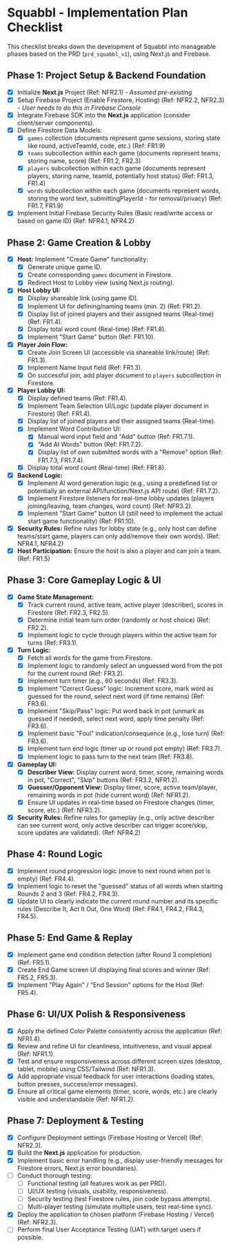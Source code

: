 # Squabbl - Implementation Plan Checklist

This checklist breaks down the development of Squabbl into manageable phases based on the PRD (`prd_squabbl_v1`), using Next.js and Firebase.

## Phase 1: Project Setup & Backend Foundation

* [x] Initialize **Next.js** Project (Ref: NFR2.1) - *Assumed pre-existing*
* [x] Setup Firebase Project (Enable Firestore, Hosting) (Ref: NFR2.2, NFR2.3) - *User needs to do this in Firebase Console*
* [x] Integrate Firebase SDK into the **Next.js** application (consider client/server components).
* [x] Define Firestore Data Models:
    * [x] `games` collection (documents represent game sessions, storing state like round, activeTeamId, code, etc.) (Ref: FR1.9)
    * [x] `teams` subcollection within each game (documents represent teams, storing name, score) (Ref: FR1.2, FR2.3)
    * [x] `players` subcollection within each game (documents represent players, storing name, teamId, potentially host status) (Ref: FR1.3, FR1.4)
    * [x] `words` subcollection within each game (documents represent words, storing the word text, submittingPlayerId - for removal/privacy) (Ref: FR1.7, FR1.9)
* [x] Implement Initial Firebase Security Rules (Basic read/write access or based on game ID) (Ref: NFR4.1, NFR4.2)

## Phase 2: Game Creation & Lobby

* [x] **Host:** Implement "Create Game" functionality:
    * [x] Generate unique game ID.
    * [x] Create corresponding `games` document in Firestore.
    * [x] Redirect Host to Lobby view (using Next.js routing).
* [x] **Host Lobby UI:**
    * [x] Display shareable link (using game ID).
    * [x] Implement UI for defining/naming teams (min. 2) (Ref: FR1.2).
    * [x] Display list of joined players and their assigned teams (Real-time) (Ref: FR1.4).
    * [x] Display total word count (Real-time) (Ref: FR1.8).
    * [x] Implement "Start Game" button (Ref: FR1.10).
* [x] **Player Join Flow:**
    * [x] Create Join Screen UI (accessible via shareable link/route) (Ref: FR1.3).
    * [x] Implement Name Input field (Ref: FR1.3).
    * [x] On successful join, add player document to `players` subcollection in Firestore.
* [x] **Player Lobby UI:**
    * [x] Display defined teams (Ref: FR1.4).
    * [x] Implement Team Selection UI/Logic (update player document in Firestore) (Ref: FR1.4).
    * [x] Display list of joined players and their assigned teams (Real-time).
    * [x] Implement Word Contribution UI:
        * [x] Manual word input field and "Add" button (Ref: FR1.7.1).
        * [x] "Add AI Words" button (Ref: FR1.7.2).
        * [x] Display list of *own* submitted words with a "Remove" option (Ref: FR1.7.3, FR1.7.4).
    * [x] Display total word count (Real-time) (Ref: FR1.8).
* [x] **Backend Logic:**
    * [x] Implement AI word generation logic (e.g., using a predefined list or potentially an external API/function/Next.js API route) (Ref: FR1.7.2).
    * [x] Implement Firestore listeners for real-time lobby updates (players joining/leaving, team changes, word count) (Ref: NFR3.2).
    * [x] Implement "Start Game" button UI (still need to implement the actual start game functionality) (Ref: FR1.10).
* [x] **Security Rules:** Refine rules for lobby state (e.g., only host can define teams/start game, players can only add/remove their own words). (Ref: NFR4.1, NFR4.2)
* [x] **Host Participation:** Ensure the host is also a player and can join a team. (Ref: FR1.5)

## Phase 3: Core Gameplay Logic & UI

* [x] **Game State Management:**
    * [x] Track current round, active team, active player (describer), scores in Firestore (Ref: FR2.3, FR2.5).
    * [x] Determine initial team turn order (randomly or host choice) (Ref: FR2.2).
    * [x] Implement logic to cycle through players within the active team for turns (Ref: FR3.1).
* [x] **Turn Logic:**
    * [x] Fetch all words for the game from Firestore.
    * [x] Implement logic to randomly select an unguessed word from the pot for the current round (Ref: FR3.2).
    * [x] Implement turn timer (e.g., 60 seconds) (Ref: FR3.3).
    * [x] Implement "Correct Guess" logic: Increment score, mark word as guessed for the round, select next word (if time remains) (Ref: FR3.6).
    * [x] Implement "Skip/Pass" logic: Put word back in pot (unmark as guessed if needed), select next word, apply time penalty (Ref: FR3.6).
    * [x] Implement basic "Foul" indication/consequence (e.g., lose turn) (Ref: FR3.6).
    * [x] Implement turn end logic (timer up or round pot empty) (Ref: FR3.7).
    * [x] Implement logic to pass turn to the next team (Ref: FR3.8).
* [x] **Gameplay UI:**
    * [x] **Describer View:** Display current word, timer, score, remaining words in pot, "Correct", "Skip" buttons (Ref: FR3.2, NFR1.2).
    * [x] **Guesser/Opponent View:** Display timer, score, active team/player, remaining words in pot (hide current word) (Ref: NFR1.2).
    * [x] Ensure UI updates in real-time based on Firestore changes (timer, score, etc.) (Ref: NFR3.2).
* [x] **Security Rules:** Refine rules for gameplay (e.g., only active describer can see current word, only active describer can trigger score/skip, score updates are validated). (Ref: NFR4.2)

## Phase 4: Round Logic

* [x] Implement round progression logic (move to next round when pot is empty) (Ref: FR4.4).
* [x] Implement logic to reset the "guessed" status of all words when starting Rounds 2 and 3 (Ref: FR4.2, FR4.3).
* [x] Update UI to clearly indicate the current round number and its specific rules (Describe It, Act It Out, One Word) (Ref: FR4.1, FR4.2, FR4.3, FR4.5).

## Phase 5: End Game & Replay

* [x] Implement game end condition detection (after Round 3 completion) (Ref: FR5.1).
* [x] Create End Game screen UI displaying final scores and winner (Ref: FR5.2, FR5.3).
* [x] Implement "Play Again" / "End Session" options for the Host (Ref: FR5.4).

## Phase 6: UI/UX Polish & Responsiveness

* [x] Apply the defined Color Palette consistently across the application (Ref: NFR1.4).
* [x] Review and refine UI for cleanliness, intuitiveness, and visual appeal (Ref: NFR1.1).
* [x] Test and ensure responsiveness across different screen sizes (desktop, tablet, mobile) using CSS/Tailwind (Ref: NFR1.3).
* [x] Add appropriate visual feedback for user interactions (loading states, button presses, success/error messages).
* [x] Ensure all critical game elements (timer, score, words, etc.) are clearly visible and understandable (Ref: NFR1.2).

## Phase 7: Deployment & Testing

* [x] Configure Deployment settings (Firebase Hosting or Vercel) (Ref: NFR2.3).
* [x] Build the **Next.js** application for production.
* [x] Implement basic error handling (e.g., display user-friendly messages for Firestore errors, Next.js error boundaries).
* [ ] Conduct thorough testing:
    * [ ] Functional testing (all features work as per PRD).
    * [ ] UI/UX testing (visuals, usability, responsiveness).
    * [ ] Security testing (test Firestore rules, join code bypass attempts).
    * [ ] Multi-player testing (simulate multiple users, test real-time sync).
* [x] Deploy the application to chosen platform (Firebase Hosting / Vercel) (Ref: NFR2.3).
* [ ] Perform final User Acceptance Testing (UAT) with target users if possible.
